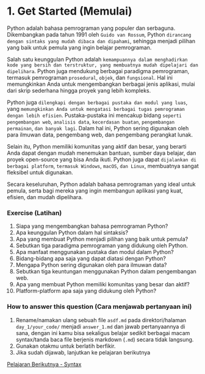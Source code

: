 # 1. Get Started (Memulai)

Python adalah bahasa pemrograman yang populer dan serbaguna. Dikembangkan pada tahun 1991 oleh `Guido van Rossum`, Python `dirancang dengan sintaks yang mudah dibaca dan dipahami`, sehingga menjadi pilihan yang baik untuk pemula yang ingin belajar pemrograman.

Salah satu keunggulan Python adalah `kemampuannya dalam menghadirkan kode yang bersih dan terstruktur, yang membuatnya mudah dipelajari dan dipelihara`. Python juga mendukung berbagai paradigma pemrograman, termasuk pemrograman `prosedural`, `objek`, dan `fungsional`. Hal ini memungkinkan Anda untuk mengembangkan berbagai jenis aplikasi, mulai dari skrip sederhana hingga proyek yang lebih kompleks.

Python juga `dilengkapi dengan berbagai pustaka dan modul yang luas`, yang `memungkinkan Anda untuk mengatasi berbagai tugas pemrograman dengan lebih efisien`. Pustaka-pustaka ini mencakup bidang `seperti pengembangan web`, `analisis data`, `kecerdasan buatan`, `pengembangan permainan`, `dan banyak lagi`. Dalam hal ini, Python sering digunakan oleh para ilmuwan data, pengembang web, dan pengembang perangkat lunak.

Selain itu, Python memiliki komunitas yang aktif dan besar, yang berarti Anda dapat dengan mudah menemukan bantuan, sumber daya belajar, dan proyek open-source yang bisa Anda ikuti. Python juga dapat `dijalankan di berbagai platform`, `termasuk Windows`, `macOS`, `dan Linux`, membuatnya sangat fleksibel untuk digunakan.

Secara keseluruhan, Python adalah bahasa pemrograman yang ideal untuk pemula, serta bagi mereka yang ingin membangun aplikasi yang kuat, efisien, dan mudah dipelihara.

### Exercise (Latihan)

1. Siapa yang mengembangkan bahasa pemrograman Python?
2. Apa keunggulan Python dalam hal sintaksis?
3. Apa yang membuat Python menjadi pilihan yang baik untuk pemula?
4. Sebutkan tiga paradigma pemrograman yang didukung oleh Python.
5. Apa manfaat menggunakan pustaka dan modul dalam Python?
6. Bidang-bidang apa saja yang dapat diatasi dengan Python?
7. Mengapa Python sering digunakan oleh para ilmuwan data?
8. Sebutkan tiga keuntungan menggunakan Python dalam pengembangan web.
9. Apa yang membuat Python memiliki komunitas yang besar dan aktif?
10. Platform-platform apa saja yang didukung oleh Python?

### How to answer this question (Cara menjawab pertanyaan ini)

1. Rename/namakan ulang sebuah file `asdf.md` pada direktori/halaman `day_1/your_code/` menjadi `answer_1.md` dan jawab pertanyaannya di sana, dengan ini kamu bisa sekaligus belajar sedikit berbagai macam syntax/tanda baca file berjenis markdown (`.md`) secara tidak langsung.
2. Gunakan otakmu untuk berlatih berfikir.
3. Jika sudah dijawab, lanjutkan ke pelajaran berikutnya

[Pelajaran Berikutnya - Syntax](./2_syntax.md)
